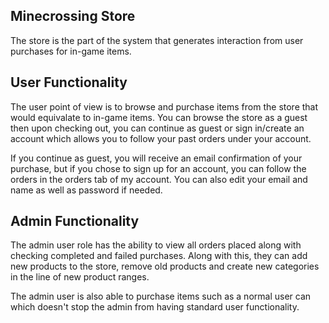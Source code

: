 ## Minecrossing Store

<p>
    The store is the part of the system that generates interaction from user purchases for in-game items.<br>
</p>

## User Functionality

<p>
    The user point of view is to browse and purchase items from the store that would equivalate to in-game items.
    You can browse the store as a guest then upon checking out, you can continue as guest or sign in/create an account which allows you to follow your past orders under your account.
</p>
<p>
    If you continue as guest, you will receive an email confirmation of your purchase, but if you chose to sign up for an account, you can follow the orders in the orders tab of my account. You can also edit your email and name as well as password if needed.
</p>

## Admin Functionality

<p>
    The admin user role has the ability to view all orders placed along with checking completed and failed purchases. Along with this, they can add new products to the store, remove old products and create new categories in the line of new product ranges. 
</p>
<p>
    The admin user is also able to purchase items such as a normal user can which doesn't stop the admin from having standard user functionality.
</p>